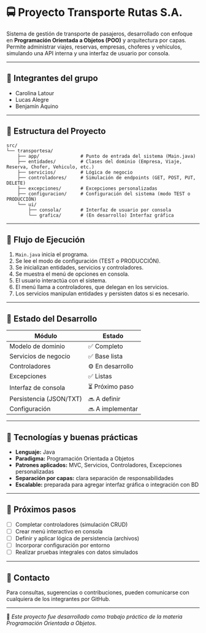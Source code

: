 # 🚍 Proyecto Transporte Rutas S.A.

Sistema de gestión de transporte de pasajeros, desarrollado con enfoque en **Programación Orientada a Objetos (POO)** y arquitectura por capas. Permite administrar viajes, reservas, empresas, choferes y vehículos, simulando una API interna y una interfaz de usuario por consola.

---

## 👥 Integrantes del grupo

- Carolina Latour  
- Lucas Alegre  
- Benjamín Aquino  

---

## 🧱 Estructura del Proyecto

```
src/
└── transportesa/
    ├── app/               # Punto de entrada del sistema (Main.java)
    ├── entidades/         # Clases del dominio (Empresa, Viaje, Reserva, Chofer, Vehiculo, etc.)
    ├── servicios/         # Lógica de negocio
    ├── controladores/     # Simulación de endpoints (GET, POST, PUT, DELETE)
    ├── excepciones/       # Excepciones personalizadas
    ├── configuracion/     # Configuración del sistema (modo TEST o PRODUCCIÓN)
    └── ui/
        ├── consola/       # Interfaz de usuario por consola
        └── grafica/       # (En desarrollo) Interfaz gráfica
```

---

## 🚦 Flujo de Ejecución

1. `Main.java` inicia el programa.
2. Se lee el modo de configuración (TEST o PRODUCCIÓN).
3. Se inicializan entidades, servicios y controladores.
4. Se muestra el menú de opciones en consola.
5. El usuario interactúa con el sistema.
6. El menú llama a controladores, que delegan en los servicios.
7. Los servicios manipulan entidades y persisten datos si es necesario.

---

## 📌 Estado del Desarrollo

| Módulo                  | Estado       |
|------------------------|--------------|
| Modelo de dominio      | ✅ Completo  |
| Servicios de negocio   | ✅ Base lista |
| Controladores          | ⚙️ En desarrollo |
| Excepciones            | ✅ Listas     |
| Interfaz de consola    | ⏳ Próximo paso |
| Persistencia (JSON/TXT)| 🔜 A definir  |
| Configuración          | 🔜 A implementar |

---

## 🧪 Tecnologías y buenas prácticas

- **Lenguaje:** Java
- **Paradigma:** Programación Orientada a Objetos
- **Patrones aplicados:** MVC, Servicios, Controladores, Excepciones personalizadas
- **Separación por capas:** clara separación de responsabilidades
- **Escalable:** preparada para agregar interfaz gráfica o integración con BD

---

## 🎯 Próximos pasos

- [ ] Completar controladores (simulación CRUD)
- [ ] Crear menú interactivo en consola
- [ ] Definir y aplicar lógica de persistencia (archivos)
- [ ] Incorporar configuración por entorno
- [ ] Realizar pruebas integrales con datos simulados

---

## 📩 Contacto

Para consultas, sugerencias o contribuciones, pueden comunicarse con cualquiera de los integrantes por GitHub.

---

📝 *Este proyecto fue desarrollado como trabajo práctico de la materia Programación Orientada a Objetos.*